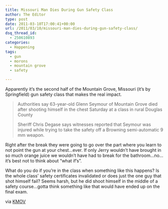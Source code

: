 ```yaml
---
title: Missouri Man Dies During Gun Safety Class
author: The Editor
type: post
date: 2011-03-10T17:00:41+00:00
url: /2011/03/10/missouri-man-dies-during-gun-safety-class/
dsq_thread_id:
  - 250610893
categories:
  - Happening
tags:
  - gun
  - morons
  - mountain grove
  - safety

---
```

Apparently it&#8217;s the second half of the Mountain Grove, Missouri (it&#8217;s by Springfield) gun safety class that makes the real impact.

> Authorities say 63-year-old Glenn Seymour of Mountain Grove died after shooting himself in the chest Saturday at a class in rural Douglas County
> 
> Sheriff Chris Degase says witnesses reported that Seymour was injured while trying to take the safety off a Browning semi-automatic 9 mm weapon.

Right after the break they were going to go over the part where you learn to not point the gun at your chest&#8230;ever. If only Jerry wouldn&#8217;t have brought in so much orange juice we wouldn&#8217;t have had to break for the bathroom&#8230;no&#8230;it&#8217;s best not to think about &#8220;what if&#8217;s&#8221;.

What do you do if you&#8217;re in the class when something like this happens? Is the whole class&#8217; safety certificates invalidated or does just the one guy that shot himself fail? Seems harsh, but he did shoot himself in the middle of a safety course&#8230;gotta think something like that would have ended up on the final exam.

via <a href="http://www.kmov.com/news/local/Missouri-man-accidentally-shoots-self-at-gun-class-117666508.html" target="_blank">KMOV</a>